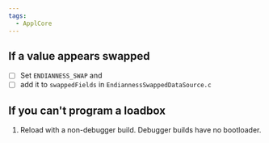 ```yaml
---
tags:
  - ApplCore
---
```


## If a value appears swapped
- [ ] Set `ENDIANNESS_SWAP` and
- [ ] add it to `swappedFields` in `EndiannessSwappedDataSource.c`

## If you can't program a loadbox
1. Reload with a non-debugger build.  Debugger builds have no bootloader.
